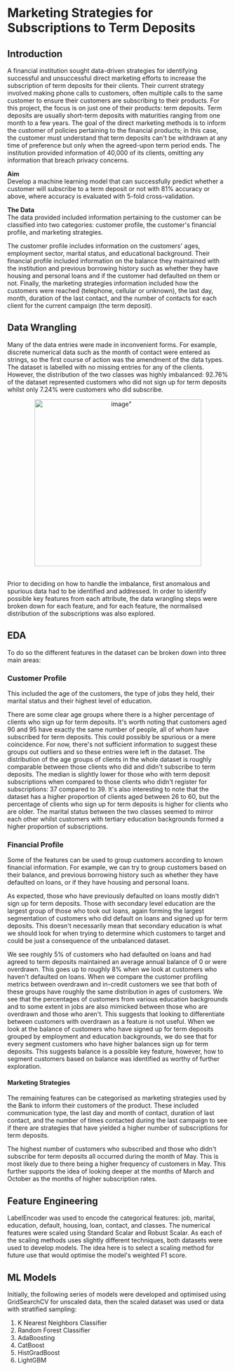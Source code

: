 # Marketing Strategies for Subscriptions to Term Deposits

## Introduction
A financial institution sought data-driven strategies for identifying successful and unsuccessful direct marketing efforts to increase the subscription of term deposits for their clients. Their current strategy involved making phone calls to customers, often multiple calls to the same customer to ensure their customers are subscribing to their products. For this project, the focus is on just one of their products: term deposits. Term deposits are usually short-term deposits with maturities ranging from one month to a few years. The goal of the direct marketing methods is to inform the customer of policies pertaining to the financial products; in this case, the customer must understand that term deposits can't be withdrawn at any time of preference but only when the agreed-upon term period ends. The institution provided information of 40,000 of its clients, omitting any information that breach privacy concerns. 

**Aim** <br />
Develop a machine learning model that can successfully predict whether a customer will subscribe to a term deposit or not with 81% accuracy or above, where accuracy is evaluated with 5-fold cross-validation. 

**The Data** <br />
The data provided included information pertaining to the customer can be classified into two categories: customer profile, the customer's financial profile, and marketing strategies. 

The customer profile includes information on the customers' ages, employment sector, marital status, and educational background. Their financial profile included information on the balance they maintained with the institution and previous borrowing history such as whether they have housing and personal loans and if the customer had defaulted on them or not. Finally, the marketing strategies information included how the customers were reached (telephone, cellular or unknown), the last day, month, duration of the last contact, and the number of contacts for each client for the current campaign (the term deposit). 

## Data Wrangling

Many of the data entries were made in inconvenient forms. For example, discrete numerical data such as the month of contact were entered as strings, so the first course of action was the amendment of the data types. The dataset is labelled with no missing entries for any of the clients. However, the distribution of the two classes was highly imbalanced: 92.76% of the dataset represented customers who did not sign up for term deposits whilst only 7.24% were customers who did subscribe. 
<p align = "center">
<img width="380" alt=image" src="https://user-images.githubusercontent.com/92346673/221760099-3ad02c92-c756-40e0-b918-6ef8c466e705.png">
</p>
<br />
Prior to deciding on how to handle the imbalance, first anomalous and spurious data had to be identified and addressed. In order to identify possible key features from each attribute, the data wrangling steps were broken down for each feature, and for each feature, the normalised distribution of the subscriptions was also explored. 

## EDA

To do so the different features in the dataset can be broken down into three main areas: 
### Customer Profile 
This included the age of the customers, the type of jobs they held, their marital status and their highest level of education. 

There are some clear age groups where there is a higher percentage of clients who sign up for term deposits. It's worth noting that customers aged 90 and 95 have exactly the same number of people, all of whom have subscribed for term deposits. This could possibly be spurious or a mere coincidence. For now, there's not sufficient information to suggest these groups out outliers and so these entries were left in the dataset. The distribution of the age groups of clients in the whole dataset is roughly comparable between those clients who did and didn't subscribe to term deposits. The median is slightly lower for those who with term deposit subscriptions when compared to those clients who didn't register for subscriptions: 37 compared to 39. It's also interesting to note that the dataset has a higher proportion of clients aged between 26 to 60, but the percentage of clients who sign up for term deposits is higher for clients who are older. The marital status between the two classes seemed to mirror each other whilst customers with tertiary education backgrounds formed a higher proportion of subscriptions. 

### Financial Profile

Some of the features can be used to group customers according to known financial information. For example, we can try to group customers based on their balance, and previous borrowing history such as whether they have defaulted on loans, or if they have housing and personal loans. 

As expected, those who have previously defaulted on loans mostly didn't sign up for term deposits. Those with secondary level education are the largest group of those who took out loans, again forming the largest segmentation of customers who did default on loans and signed up for term deposits. This doesn't necessarily mean that secondary education is what we should look for when trying to determine which customers to target and could be just a consequence of the unbalanced dataset. 

We see roughly 5% of customers who had defaulted on loans and had agreed to term deposits maintained an average annual balance of 0 or were overdrawn. This goes up to roughly 8% when we look at customers who haven't defaulted on loans. When we compare the customer profiling metrics between overdrawn and in-credit customers we see that both of these groups have roughly the same distribution in ages of customers. We see that the percentages of customers from various education backgrounds and to some extent in jobs are also mimicked between those who are overdrawn and those who aren't. This suggests that looking to differentiate between customers with overdrawn as a feature is not useful. When we look at the balance of customers who have signed up for term deposits grouped by employment and education backgrounds, we do see that for every segment customers who have higher balances sign up for term deposits. This suggests balance is a possible key feature, however, how to segment customers based on balance was identified as worthy of further exploration. 


#### Marketing Strategies 
The remaining features can be categorised as marketing strategies used by the Bank to inform their customers of the product. These included communication type, the last day and month of contact, duration of last contact, and the number of times contacted during the last campaign to see if there are strategies that have yielded a higher number of subscriptions for term deposits. 

The highest number of customers who subscribed and those who didn't subscribe for term deposits all occurred during the month of May. This is most likely due to there being a higher frequency of customers in May. This further supports the idea of looking deeper at the months of March and October as the months of higher subscription rates. 

## Feature Engineering

LabelEncoder was used to encode the categorical features: job, marital, education, default, housing, loan, contact, and classes. The numerical features were scaled using Standard Scalar and Robust Scalar. As each of the scaling methods uses slightly different techniques, both datasets were used to develop models. The idea here is to select a scaling method for future use that would optimise the model's weighted F1 score. 

## ML Models

Initially, the following series of models were developed and optimised using GridSearchCV for unscaled data, then the scaled dataset was used or data with stratified sampling:
1. K Nearest Neighbors Classifier 
2. Random Forest Classifier 
3. AdaBoosting
4. CatBoost
5. HistGradBoost
6. LightGBM





